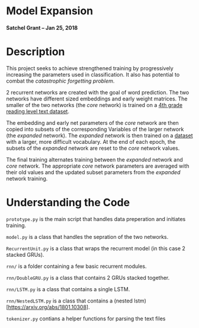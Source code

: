 # Model Expansion
#### Satchel Grant – Jan 25, 2018

# Description
This project seeks to achieve strengthened training by progressively increasing the parameters used in classification. It also has potential to combat the _catastrophic forgetting problem_. 

2 recurrent networks are created with the goal of word prediction. The two networks have different sized embeddings and early weight matrices. The smaller of the two networks (the _core_ network) is trained on a [4th grade reading level text dataset](https://www.microsoft.com/en-us/research/publication/mctest-challenge-dataset-open-domain-machine-comprehension-text/). 

The embedding and early net parameters of the _core_ network are then copied into subsets of the corresponding Variables of the larger network (the _expanded_ network). The _expanded_ network is then trained on a [dataset](https://s3.amazonaws.com/text-datasets/nietzsche.txt) with a larger, more difficult vocabulary. At the end of each epoch, the subsets of the _expanded_ network are reset to the _core_ network values.

The final training alternates training between the _expanded_ network and _core_ network. The appropriate _core_ network parameters are averaged with their old values and the updated subset parameters from the _expanded_ network training.


# Understanding the Code
`prototype.py` is the main script that handles data preperation and initiates training.

`model.py` is a class that handles the sepration of the two networks.

`RecurrentUnit.py` is a class that wraps the recurrent model (in this case 2 stacked GRUs).

`rnn/` is a folder containing a few basic recurrent modules.

`rnn/DoubleGRU.py` is a class that contains 2 GRUs stacked together.

`rnn/LSTM.py` is a class that contains a single LSTM.

`rnn/NestedLSTM.py` is a class that contains a (nested lstm)[https://arxiv.org/abs/1801.10308].

`tokenizer.py` contians a helper functions for parsing the text files

